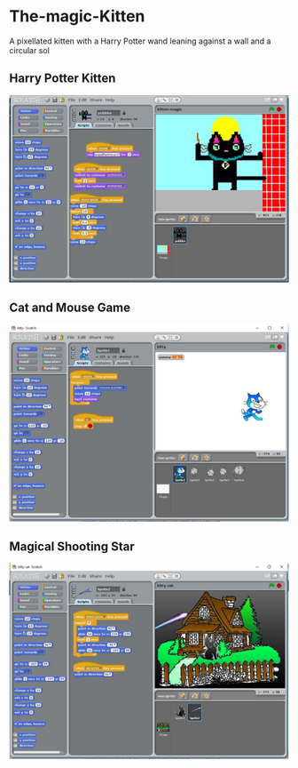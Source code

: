 # The-magic-Kitten


A pixellated kitten with a Harry Potter wand leaning against a wall and a circular sol 

## Harry Potter Kitten
![meow](https://github.com/mewhubHawk/The-magic-Kitten/blob/master/potter-cat.JPG)


## Cat and Mouse Game
![meow](https://github.com/mewhubHawk/The-magic-Kitten/blob/master/cat-and-mouses.JPG)


## Magical Shooting Star
![meow](https://github.com/mewhubHawk/The-magic-Kitten/blob/master/shooting-star.JPG)
